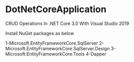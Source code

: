 # DotNetCoreApplication
CRUD Operations In .NET Core 3.0 With Visual Studio 2019

Install NuGet packages as below

1-Microsoft.EntityFrameworkCore.SqlServer
2-Microsoft.EntityFrameworkCore.SqlServer.Design
3-Microsoft.EntityFrameworkCore.Tools
4-Dapper


